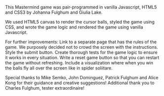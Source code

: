 This Mastermind game was pair-programmed in vanilla Javascript, HTML5 and CSS3 by Johanna Fulghum and Giulia Lake.

We used HTML5 canvas to render the cursor balls, styled the game using CSS, and wrote the game logic and rendered the game using vanilla Javascript.

For further improvements:
Link to a separate page that has the rules of the game. We purposely decided not to crowd the screen with the instructions.
Style the submit button.
Create thorough tests for the game logic to ensure it works in every situation.
Write a reset game button so that you can restart the game without refreshing.
Include a visualization where when you win the balls fly all over the screen like in spider soliitare.

Special thanks to Mike Semko, John Dominguez, Patrick Fulghum and Alice Kong for their guidance and creative suggestions! Additional thank you to Charles Fulghum, tester extraordinaire!
